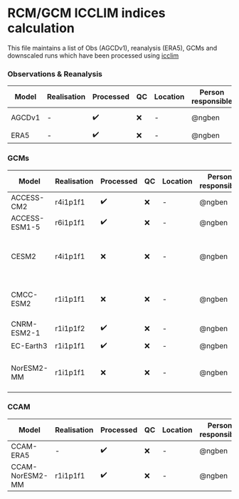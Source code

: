 # RCM/GCM ICCLIM indices calculation

This file maintains a list of Obs (AGCDv1), reanalysis (ERA5), GCMs and downscaled runs which have been processed using [icclim](https://github.com/AusClimateService/indices)

### Observations & Reanalysis
| Model | Realisation | Processed | QC | Location | Person responsible | Notes |
| - | - | - | - | - | - | - |
| AGCDv1 | - | :heavy_check_mark: | :x: | - | @ngben | Missing tas |
| ERA5 | - | :heavy_check_mark: | :x: | - | @ngben | - |

### GCMs
| Model | Realisation | Processed | QC | Location | Person responsible | Notes |
| - | - | - | - | - | - | - |
| ACCESS-CM2 | r4i1p1f1 | :heavy_check_mark: | :x: | - | @ngben | - |
| ACCESS-ESM1-5 | r6i1p1f1 | :heavy_check_mark: | :x: | - | @ngben | - |
| CESM2 | r4i1p1f1 | :x: | :x: | - | @ngben | Missing daily tasmax and tasmin |
| CMCC-ESM2 | r1i1p1f1 | :x: | :x: | - | @ngben | Error in icclim, issue raised |
| CNRM-ESM2-1 | r1i1p1f2 | :heavy_check_mark: | :x: | - | @ngben | - |
| EC-Earth3 | r1i1p1f1 | :heavy_check_mark: | :x: | - | @ngben | - |
| NorESM2-MM | r1i1p1f1 | :x: | :x: | - | @ngben | Error in icclim, issue raised |

### CCAM
| Model | Realisation | Processed | QC | Location | Person responsible | Notes |
| - | - | - | - | - | - | - |
| CCAM-ERA5 | - | :heavy_check_mark: | :x: | - | @ngben | - |
| CCAM-NorESM2-MM | r1i1p1f1 | :heavy_check_mark: | :x: | - | @ngben | - |